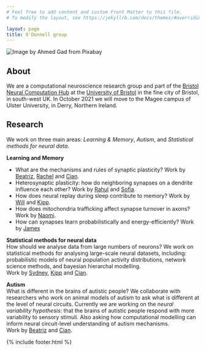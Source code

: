 ```yaml
---
# Feel free to add content and custom Front Matter to this file.
# To modify the layout, see https://jekyllrb.com/docs/themes/#overriding-theme-defaults

layout: page
title: O'Donnell group
---
```

![Image by Ahmed Gad from Pixabay](https://github.com/odonnellgroup/odonnellgroup.github.io/raw/master/docs/banner_small.png)

## About ##

We are a computational neuroscience research group and part of the [Bristol Neural Computation Hub](https://bristolcnu.github.io) at the [University of Bristol](http://www.bristol.ac.uk) in the fine city of Bristol, in south-west UK. In October 2021 we will move to the Magee campus of Ulster University, in Derry, Northern Ireland.

## Research ##
We work on three main areas: *Learning & Memory*, *Autism*, and *Statistical methods for neural data*.

**Learning and Memory**  
- What are the mechanisms and rules of synaptic plasticity? Work by [Beatriz](https://odonnellgroup.github.io/people/Beatriz_Mizusaki), [Rachel](https://odonnellgroup.github.io/people/Rachel_Humphries) and [Cian](https://odonnellgroup.github.io/people/Cian_Odonnell).  
- Heterosynaptic plasticity: how do neighboring synapses on a dendrite influence each other? Work by [Rahul](https://odonnellgroup.github.io/people/Rahul_Gupta) and [Sofia](https://odonnellgroup.github.io/people/Sofia_Raak).  
- How does neural replay during sleep contribute to memory? Work by [Will](https://odonnellgroup.github.io/people/Will_Carr) and [Kipp](https://odonnellgroup.github.io/people/Kipp_Freud).  
- How does mitochondria trafficking affect synapse turnover in axons? Work by [Naomi](https://odonnellgroup.github.io/people/Naomi_Berthaut).  
- How can synapses learn probabilistically and energy-efficiently? Work by [James](https://odonnellgroup.github.io/people/James_Malkin)


**Statistical methods for neural data**  
How should we analyse data from large numbers of neurons? We work on statistical methods for analysing large-scale neural datasets, including: probabilistic models of neural population activity distributions, network science methods, and bayesian hierarchal modelling.<br/>
Work by [Sydney](https://odonnellgroup.github.io/people/Sydney_Dimmock), [Kipp](https://odonnellgroup.github.io/people/Kipp_Freud) and [Cian](https://odonnellgroup.github.io/people/Cian_Odonnell).


**Autism**  
What is different in the brains of autistic people? We collaborate with researchers who work on animal models of autism to ask what is different at the level of neural circuits. Currently we are working on the *neural variability hypothesis*: that the brains of autistic people respond with more variability to sensory stimuli. Also asking how computational modelling can inform neural circuit-level understanding of autism mechanisms.<br/>
Work by [Beatriz](https://odonnellgroup.github.io/people/Beatriz_Mizusaki) and [Cian](https://odonnellgroup.github.io/people/Cian_Odonnell).

{% include footer.html %}
